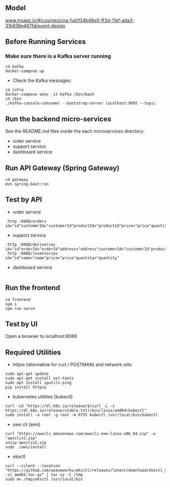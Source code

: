 # 

## Model
www.msaez.io/#/courses/cna-full/f34b48e0-ff3d-11ef-ada3-31b936e467fd/event-design

## Before Running Services
### Make sure there is a Kafka server running
```
cd kafka
docker-compose up
```
- Check the Kafka messages:
```
cd infra
docker-compose exec -it kafka /bin/bash
cd /bin
./kafka-console-consumer --bootstrap-server localhost:9092 --topic
```

## Run the backend micro-services
See the README.md files inside the each microservices directory:

- order service
- support service
- dashboard service


## Run API Gateway (Spring Gateway)
```
cd gateway
mvn spring-boot:run
```

## Test by API
- order service
```
 http :8088/orders id="id"customerId="customerId"productId="productId"price="price"quantity="quantity"address="address"status="status"
```
- support service
```
 http :8088/deliveries id="id"orderId="orderId"address="address"customerId="customerId"productId="productId"quantity="quantity"status="status"
 http :8088/inventories id="id"name="name"price="price"quantity="quantity"
```
- dashboard service
```
```


## Run the frontend
```
cd frontend
npm i
npm run serve
```

## Test by UI
Open a browser to localhost:8088

## Required Utilities

- httpie (alternative for curl / POSTMAN) and network utils
```
sudo apt-get update
sudo apt-get install net-tools
sudo apt install iputils-ping
pip install httpie
```

- kubernetes utilities (kubectl)
```
curl -LO "https://dl.k8s.io/release/$(curl -L -s https://dl.k8s.io/release/stable.txt)/bin/linux/amd64/kubectl"
sudo install -o root -g root -m 0755 kubectl /usr/local/bin/kubectl
```

- aws cli (aws)
```
curl "https://awscli.amazonaws.com/awscli-exe-linux-x86_64.zip" -o "awscliv2.zip"
unzip awscliv2.zip
sudo ./aws/install
```

- eksctl 
```
curl --silent --location "https://github.com/weaveworks/eksctl/releases/latest/download/eksctl_$(uname -s)_amd64.tar.gz" | tar xz -C /tmp
sudo mv /tmp/eksctl /usr/local/bin
```
